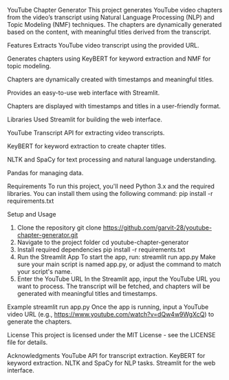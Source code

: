 YouTube Chapter Generator
This project generates YouTube video chapters from the video’s transcript using Natural Language Processing (NLP) and Topic Modeling (NMF) techniques. The chapters are dynamically generated based on the content, with meaningful titles derived from the transcript.

Features
Extracts YouTube video transcript using the provided URL.

Generates chapters using KeyBERT for keyword extraction and NMF for topic modeling.

Chapters are dynamically created with timestamps and meaningful titles.

Provides an easy-to-use web interface with Streamlit.

Chapters are displayed with timestamps and titles in a user-friendly format.

Libraries Used
Streamlit for building the web interface.

YouTube Transcript API for extracting video transcripts.

KeyBERT for keyword extraction to create chapter titles.

NLTK and SpaCy for text processing and natural language understanding.

Pandas for managing data.

Requirements
To run this project, you'll need Python 3.x and the required libraries. You can install them using the following command:
pip install -r requirements.txt

Setup and Usage
1. Clone the repository
git clone https://github.com/garvit-28/youtube-chapter-generator.git
2. Navigate to the project folder
cd youtube-chapter-generator
3. Install required dependencies
pip install -r requirements.txt
4. Run the Streamlit App
To start the app, run:
streamlit run app.py
Make sure your main script is named app.py, or adjust the command to match your script's name.
5. Enter the YouTube URL
In the Streamlit app, input the YouTube URL you want to process. The transcript will be fetched, and chapters will be generated with meaningful titles and timestamps.

Example
streamlit run app.py
Once the app is running, input a YouTube video URL (e.g., https://www.youtube.com/watch?v=dQw4w9WgXcQ) to generate the chapters.

License
This project is licensed under the MIT License - see the LICENSE file for details.

Acknowledgments
YouTube API for transcript extraction.
KeyBERT for keyword extraction.
NLTK and SpaCy for NLP tasks.
Streamlit for the web interface.




